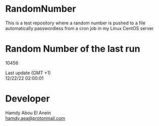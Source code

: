 # RandomNumber    
This is a test repository where a random number is pushed to a file automatically passwordless from a cron job in my Linux CentOS server    
# Random Number of the last run   
10456
      
Last update (GMT +1)    
12/22/22 02:00:01
# Developer    
Hamdy Abou El Anein   
hamdy.aea@protonmail.com
